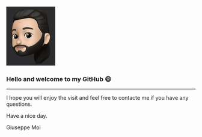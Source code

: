 ![alt text](IMG_03132.png) 
### Hello and welcome to my GitHub 😄
___




I hope you will enjoy the visit and feel free to contacte me if you have any questions.

Have a nice day.

Giuseppe Moi

<!--
**Giuseppemoi/Giuseppemoi** is a ✨ _special_ ✨ repository because its `README.md` (this file) appears on your GitHub profile.

Here are some ideas to get you started:

- 🔭 I’m currently working on ...
- 🌱 I’m currently learning ...
- 👯 I’m looking to collaborate on ...
- 🤔 I’m looking for help with ...
- 💬 Ask me about ...
- 📫 How to reach me: ...
- 😄 Pronouns: ...
- ⚡ Fun fact: ...
-->
